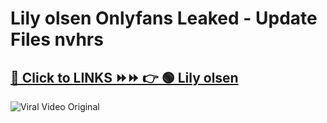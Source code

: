 
 # Lily olsen Onlyfans Leaked - Update Files nvhrs

## <h2><a href="https://clipsfans.com/Lily_olsen&ref=git">🔗 Click to LINKS ⏩⏩ 👉 🟢 Lily olsen </a></h2>

<a href="https://clipsfans.com/Lily_olsen&ref=git" rel="nofollow" data-target="animated-image.originalLink"><img src="https://i.ibb.co.com/xMMVF88/686577567.gif" alt="Viral Video Original" style="max-width: 100%; display: inline-block;" data-target="animated-image.originalImage"></a>

